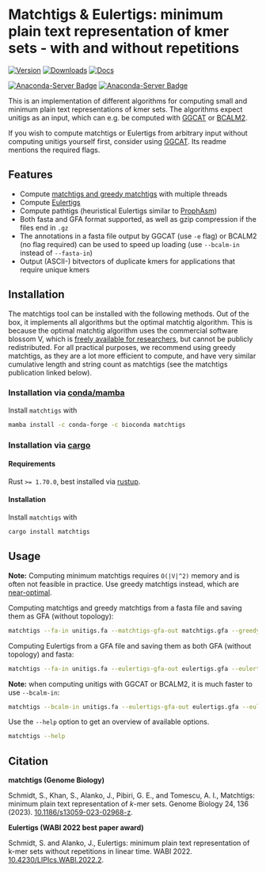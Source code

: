 # Matchtigs & Eulertigs: minimum plain text representation of kmer sets - with and without repetitions

[![Version](https://img.shields.io/crates/v/matchtigs.svg?style=flat-square)](https://crates.io/crates/matchtigs)
[![Downloads](https://img.shields.io/crates/d/matchtigs.svg?style=flat-square)](https://crates.io/crates/matchtigs)
[![Docs](https://img.shields.io/badge/docs-latest-blue.svg?style=flat-square)](https://docs.rs/matchtigs)

[![Anaconda-Server Badge](https://anaconda.org/bioconda/matchtigs/badges/version.svg)](https://anaconda.org/bioconda/matchtigs)
[![Anaconda-Server Badge](https://anaconda.org/bioconda/matchtigs/badges/downloads.svg)](https://anaconda.org/bioconda/matchtigs)

This is an implementation of different algorithms for computing small and minimum plain text representations of kmer sets.
The algorithms expect unitigs as an input, which can e.g. be computed with [GGCAT](https://github.com/algbio/ggcat) or [BCALM2](https://github.com/GATB/bcalm).

If you wish to compute matchtigs or Eulertigs from arbitrary input without computing unitigs yourself first, consider using [GGCAT](https://github.com/algbio/ggcat). Its readme mentions the required flags.

## Features

 * Compute [matchtigs and greedy matchtigs](https://doi.org/10.1186/s13059-023-02968-z) with multiple threads
 * Compute [Eulertigs](https://doi.org/10.4230/LIPIcs.WABI.2022.2)
 * Compute pathtigs (heuristical Eulertigs similar to [ProphAsm](https://doi.org/10.1186/s13059-021-02297-z))
 * Both fasta and GFA format supported, as well as gzip compression if the files end in `.gz`
 * The annotations in a fasta file output by GGCAT (use `-e` flag) or BCALM2 (no flag required) can be used to speed up loading (use `--bcalm-in` instead of `--fasta-in`)
 * Output (ASCII-) bitvectors of duplicate kmers for applications that require unique kmers

## Installation

The matchtigs tool can be installed with the following methods.
Out of the box, it implements all algorithms but the optimal matchtig algorithm.
This is because the optimal matchtig algorithm uses the commercial software blossom V, which is [freely available for researchers](https://pub.ista.ac.at/~vnk/software.html#BLOSSOM5), but cannot be publicly redistributed.
For all practical purposes, we recommend using greedy matchtigs, as they are a lot more efficient to compute, and have very similar cumulative length and string count as matchtigs (see the matchtigs publication linked below).

### Installation via [conda/mamba](https://docs.conda.io/en/latest/)

Install `matchtigs` with
```bash
mamba install -c conda-forge -c bioconda matchtigs
```

### Installation via [cargo](https://crates.io/)

#### Requirements

Rust `>= 1.70.0`, best installed via [rustup](https://rustup.rs/).

#### Installation

Install `matchtigs` with
```bash
cargo install matchtigs
```

## Usage

**Note:** Computing minimum matchtigs requires `O(|V|^2)` memory and is often not feasible in practice. Use greedy matchtigs instead, which are [near-optimal](https://doi.org/10.1186/s13059-023-02968-z).

Computing matchtigs and greedy matchtigs from a fasta file and saving them as GFA (without topology):
```bash
matchtigs --fa-in unitigs.fa --matchtigs-gfa-out matchtigs.gfa --greedytigs-gfa-out greedy-matchtigs.gfa
```

Computing Eulertigs from a GFA file and saving them as both GFA (without topology) and fasta:
```bash
matchtigs --fa-in unitigs.fa --eulertigs-gfa-out eulertigs.gfa --eulertigs-fa-out eulertigs.fa
```

**Note:** when computing unitigs with GGCAT or BCALM2, it is much faster to use `--bcalm-in`:
```bash
matchtigs --bcalm-in unitigs.fa --eulertigs-gfa-out eulertigs.gfa --eulertigs-fa-out eulertigs.fa
```

Use the `--help` option to get an overview of available options.
```bash
matchtigs --help
```

## Citation

**matchtigs (Genome Biology)**

Schmidt, S., Khan, S., Alanko, J., Pibiri, G. E., and Tomescu, A. I., Matchtigs: minimum plain text representation of _k_-mer sets. Genome Biology 24, 136 (2023). [10.1186/s13059-023-02968-z](https://doi.org/10.1186/s13059-023-02968-z).

**Eulertigs (WABI 2022 best paper award)**

Schmidt, S. and Alanko, J., Eulertigs: minimum plain text representation of k-mer sets without repetitions in linear time. WABI 2022. [10.4230/LIPIcs.WABI.2022.2](https://doi.org/10.4230/LIPIcs.WABI.2022.2).
